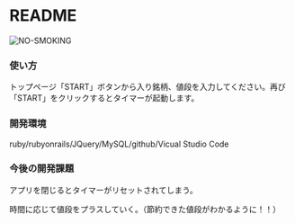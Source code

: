 # README

![NO-SMOKING](https://gyazo.com/d5ca91d53c9f436da7e65b3bdcb824ec)

### 使い方
トップページ「START」ボタンから入り銘柄、値段を入力してください。再び「START」をクリックするとタイマーが起動します。
  
### 開発環境
ruby/rubyonrails/JQuery/MySQL/github/Vicual Studio Code

### 今後の開発課題
アプリを閉じるとタイマーがリセットされてしまう。

時間に応じて値段をプラスしていく。（節約できた値段がわかるように！！）

